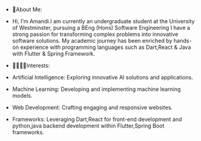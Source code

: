 - 👋About Me:
- Hi, I’m Amandi.I am currently an undergraduate student at the University of Westminster, pursuing a BEng (Hons) Software Engineering I have a strong passion for transforming complex problems into innovative software solutions. My academic journey has been enriched by hands-on experience with programming languages such as Dart,React & Java with Flutter & Spring Framework.
  
- 👩‍🦰👩‍💻Interests:
- Artificial Intelligence: Exploring innovative AI solutions and applications.
- Machine Learning: Developing and implementing machine learning models.
- Web Development: Crafting engaging and responsive websites.
- Frameworks: Leveraging Dart,React for front-end development and python,java backend development within Flutter,Spring Boot frameworks.
  
